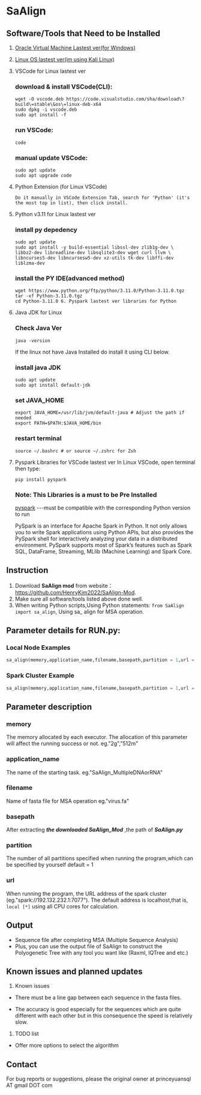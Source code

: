 # SaAlign

## Software/Tools that Need to be Installed

1. [Oracle Virtual Machine Lastest ver(for Windows)](https://download.virtualbox.org/virtualbox/7.0.10/VirtualBox-7.0.10-158379-Win.exe)
2. [Linux OS lastest ver(im using Kali Linux)](https://mirror.primelink.net.id/kali-images/kali-2023.3/kali-linux-2023.3-installer-amd64.iso)
3. VSCode for Linux lastest ver

   ### download & install VSCode(CLI):

   ```
   wget -O vscode.deb https://code.visualstudio.com/sha/download\?build\=stable\&os\=linux-deb-x64
   sudo dpkg -i vscode.deb
   sudo apt install -f
   ```

   ### run VSCode:

   `code`

   ### manual update VSCode:

   ```
   sudo apt update
   sudo apt upgrade code
   ```

4. Python Extension (for Linux VSCode)
   ```
   Do it manually in VSCode Extension Tab, search for 'Python' (it's the most top in list), then click install.
   ```
5. Python v3.11 for Linux lastest ver

   ### install py depedency

   ```
   sudo apt update
   sudo apt install -y build-essential libssl-dev zlib1g-dev \
   libbz2-dev libreadline-dev libsqlite3-dev wget curl llvm \
   libncurses5-dev libncursesw5-dev xz-utils tk-dev libffi-dev liblzma-dev
   ```

   ### install the PY IDE(advanced method)

   ```
   wget https://www.python.org/ftp/python/3.11.0/Python-3.11.0.tgz
   tar -xf Python-3.11.0.tgz
   cd Python-3.11.0 6. Pyspark lastest ver libraries for Python
   ```

6. Java JDK for Linux

   ### Check Java Ver

   ```
   java -version
   ```

   If the linux not have Java Installed do install it using CLI below.

   ### install java JDK

   ```
   sudo apt update
   sudo apt install default-jdk
   ```

   ### set JAVA_HOME

   ```
   export JAVA_HOME=/usr/lib/jvm/default-java # Adjust the path if needed
   export PATH=$PATH:$JAVA_HOME/bin
   ```

   ### restart terminal

   ```
   source ~/.bashrc # or source ~/.zshrc for Zsh

   ```

7. Pyspark Libraries for VSCode lastest ver
   In Linux VSCode, open terminal then type:

   ```
   pip install pyspark
   ```

   ### Note: This Libraries is a must to be Pre Installed

   [pyspark](https://spark.apache.org/docs/latest/api/python/) ---must be compatible with the corresponding Python version to run

   PySpark is an interface for Apache Spark in Python. It not only allows you to write Spark applications using Python APIs, but also provides the PySpark shell for interactively analyzing your data in a distributed environment. PySpark supports most of Spark’s features such as Spark SQL, DataFrame, Streaming, MLlib (Machine Learning) and Spark Core.

## Instruction

1. Download **SaAlign mod** from website： https://github.com/HenryKim2022/SaAlign-Mod.
2. Make sure all software/tools listed above done well.
3. When writing Python scripts,Using Python statements: `from SaAlign import sa_align`, Using sa\_ align for MSA operation.

## Parameter details for RUN.py:

### Local Node Examples

```py
sa_align(memory,application_name,filename,basepath,partition = 1,url = "local[*]")
```

### Spark Cluster Example

```py
sa_align(memory,application_name,filename,basepath,partition = 1,url = "url of your spark cluster")
```

## Parameter description

### memory

The memory allocated by each executor. The allocation of this parameter will affect the running success or not.
eg."2g","512m"

### application_name

The name of the starting task.
eg."SaAlign_MultipleDNAorRNA"

### filename

Name of fasta file for MSA operation
eg."virus.fa"

### basepath

After extracting **_the downloaded SaAlign_Mod_** ,the path of **_SaAlign.py_**

### partition

The number of all partitions specified when running the program,which can be specified by yourself
default = 1

### url

When running the program, the URL address of the spark cluster (eg."spark://192.132.232.1:7077"). The default address is localhost,that is, `local [*]` using all CPU cores for calculation.

## Output

- Sequence file after completing MSA (Multiple Sequence Analysis)
- Plus, you can use the output file of SaAlign to construct the Polyogenetic Tree with any tool you want like (Raxml, IQTree and etc.)

## Known issues and planned updates

1. Known issues

- There must be a line gap between each sequence in the fasta files.

- The accuracy is good especially for the sequences which are quite different with each other but in this consequence the speed is relatively slow.

1. TODO list

- Offer more options to select the algorithm

## Contact

For bug reports or suggestions, please the original owner at princeyuansql AT gmail DOT com

```

```

